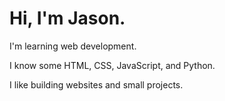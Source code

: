 # Hi, I'm Jason.

I'm learning web development.  

I know some HTML, CSS, JavaScript, and Python.  

I like building websites and small projects.
